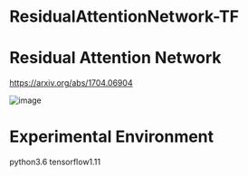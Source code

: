 # ResidualAttentionNetwork-TF

# Residual Attention Network 

https://arxiv.org/abs/1704.06904

![image](https://github.com/Stick-To/ResidualAttentionNetwork-TF/blob/master/structure/Residual_Attention_Network_for_ImageNet.png)

# Experimental Environment

python3.6 tensorflow1.11
